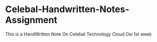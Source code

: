 # Celebal-Handwritten-Notes-Assignment
This is a HandWritten Note On Celebal Technology Cloud Osi 1st week
